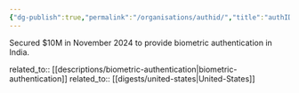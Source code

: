 ```yaml
---
{"dg-publish":true,"permalink":"/organisations/authid/","title":"authID"}
---
```



Secured $10M in November 2024 to provide biometric authentication in India.

related_to:: [[descriptions/biometric-authentication\|biometric-authentication]]
related_to:: [[digests/united-states\|United-States]]
